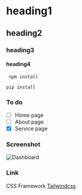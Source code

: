 # heading1
## heading2
### heading3
#### heading4

` npm install`

`pip install`

### To do
- [ ] Home page
- [ ] About page
- [x] Service page

### Screenshot 

![Dashboard](https://upload.wikimedia.org/wikipedia/commons/thumb/4/46/Screenshot_Dashboard.png/1200px-Screenshot_Dashboard.png)

### Link
CSS Framework [Tailwindcss](https://tailwindcss.com)